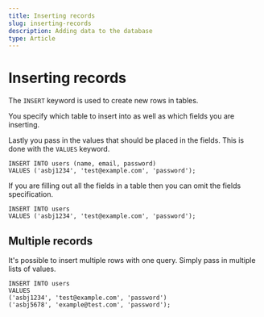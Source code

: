 ```yaml
---
title: Inserting records
slug: inserting-records
description: Adding data to the database
type: Article
---
```


# Inserting records

The `INSERT` keyword is used to create new rows in tables.

You specify which table to insert into as well as which fields you are inserting.

Lastly you pass in the values that should be placed in the fields. This is done with the `VALUES` keyword.

```
INSERT INTO users (name, email, password)
VALUES ('asbj1234', 'test@example.com', 'password');
```

If you are filling out all the fields in a table then you can omit the fields specification.

```
INSERT INTO users
VALUES ('asbj1234', 'test@example.com', 'password');
```

## Multiple records

It's possible to insert multiple rows with one query. Simply pass in multiple lists of values.

```
INSERT INTO users
VALUES
('asbj1234', 'test@example.com', 'password')
('asbj5678', 'example@test.com', 'password');
```
